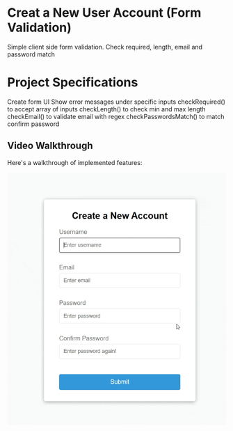 # Creat a New User Account (Form Validation)
Simple client side form validation. Check required, length, email and password match

# Project Specifications
Create form UI
Show error messages under specific inputs
checkRequired() to accept array of inputs
checkLength() to check min and max length
checkEmail() to validate email with regex
checkPasswordsMatch() to match confirm password

## Video Walkthrough
Here's a walkthrough of implemented features:

<img src="./assets/NewAccount Walkthrough.gif" title='Video Walkthrough' width='' alt='Video Walkthrough' />
